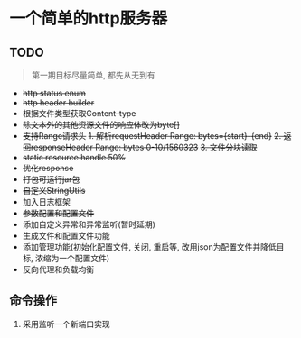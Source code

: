 # 一个简单的http服务器

## TODO
> 第一期目标尽量简单, 都先从无到有
* ~~http status enum~~
* ~~http header builder~~
* ~~根据文件类型获取Content-type~~
* ~~除文本外的其他资源文件的响应体改为byte[]~~
* ~~支持Range请求头~~
  ~~1. 解析requestHeader Range: bytes={start}-{end}~~
  ~~2. 返回responseHeader Range: bytes 0-10/1560323~~
  ~~3. 文件分块读取~~
* ~~static resource handle 50%~~
* ~~优化response~~
* ~~打包可运行jar包~~
* ~~自定义StringUtils~~
* 加入日志框架
* ~~参数配置和配置文件~~
* 添加自定义异常和异常监听(暂时延期)
* 生成文件和配置文件功能
* 添加管理功能(初始化配置文件, 关闭, 重启等, 改用json为配置文件并降低目标, 浓缩为一个配置文件)
* 反向代理和负载均衡

## 命令操作
1. 采用监听一个新端口实现